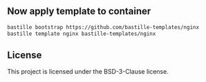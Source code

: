 ## Now apply template to container
```sh
bastille bootstrap https://github.com/bastille-templates/nginx
bastille template nginx bastille-templates/nginx
```

## License
This project is licensed under the BSD-3-Clause license.